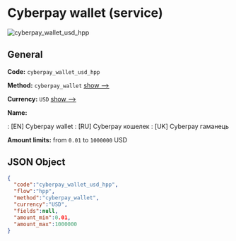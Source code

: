 
# Сyberpay wallet (service) 
![cyberpay_wallet_usd_hpp](https://static.openfintech.io/payment_methods/cyberpay_wallet_usd_hpp/logo.svg?w=400&c=v0.59.26#w200)  

## General 
 
**Code:** `cyberpay_wallet_usd_hpp` 
 
**Method:** `cyberpay_wallet` 
 [show -->](/payment-methods/cyberpay_wallet/) 
 
**Currency:** `USD` [show -->](/currencies/USD/) 
 
**Name:** 
 
:	[EN] Сyberpay wallet 
:	[RU] Сyberpay кошелек 
:	[UK] Сyberpay гаманець 
 
**Amount limits:** from `0.01` to `1000000` USD 

## JSON Object 

```json
{
  "code":"cyberpay_wallet_usd_hpp",
  "flow":"hpp",
  "method":"cyberpay_wallet",
  "currency":"USD",
  "fields":null,
  "amount_min":0.01,
  "amount_max":1000000
}
```  
